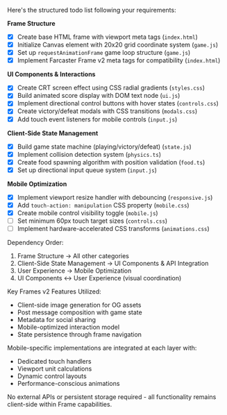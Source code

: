 Here's the structured todo list following your requirements:

**Frame Structure**
- [x] Create base HTML frame with viewport meta tags (`index.html`)
- [x] Initialize Canvas element with 20x20 grid coordinate system (`game.js`)
- [x] Set up `requestAnimationFrame` game loop structure (`game.js`)
- [x] Implement Farcaster Frame v2 meta tags for compatibility (`index.html`)

**UI Components & Interactions**
- [x] Create CRT screen effect using CSS radial gradients (`styles.css`)
- [x] Build animated score display with DOM text node (`ui.js`)
- [x] Implement directional control buttons with hover states (`controls.css`)
- [x] Create victory/defeat modals with CSS transitions (`modals.css`)
- [x] Add touch event listeners for mobile controls (`input.js`)

**Client-Side State Management**
- [x] Build game state machine (playing/victory/defeat) (`state.js`)
- [x] Implement collision detection system (`physics.ts`)
- [x] Create food spawning algorithm with position validation (`food.ts`)
- [x] Set up directional input queue system (`input.js`)

**Mobile Optimization**
- [x] Implement viewport resize handler with debouncing (`responsive.js`)
- [x] Add `touch-action: manipulation` CSS property (`mobile.css`)
- [x] Create mobile control visibility toggle (`mobile.js`)
- [ ] Set minimum 60px touch target sizes (`controls.css`)
- [ ] Implement hardware-accelerated CSS transforms (`animations.css`)

Dependency Order:
1. Frame Structure → All other categories
2. Client-Side State Management → UI Components & API Integration
3. User Experience → Mobile Optimization
4. UI Components ↔ User Experience (visual coordination)

Key Frames v2 Features Utilized:
- Client-side image generation for OG assets
- Post message composition with game state
- Metadata for social sharing
- Mobile-optimized interaction model
- State persistence through frame navigation

Mobile-specific implementations are integrated at each layer with:
- Dedicated touch handlers
- Viewport unit calculations
- Dynamic control layouts
- Performance-conscious animations

No external APIs or persistent storage required - all functionality remains client-side within Frame capabilities.
